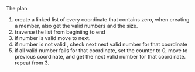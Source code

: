 
The plan

1.  create a linked list of every coordinate that contains zero, when creating a member, also get the valid numbers and the size.
2.  traverse the list from beginiing to end
3.  if number is valid move to next. 
4.  if number is not valid , check next next valid number for that coordinate
5.  if all valid number fails for that coordinate, set the counter to 0, move to previous coordinate, and get the next valid number for 
    that coordinate. repeat from 3. 
